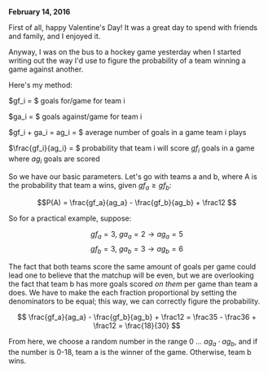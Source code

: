 **February 14, 2016**

First of all, happy Valentine's Day! It was a great day to spend with friends and family, and I enjoyed it.

Anyway, I was on the bus to a hockey game yesterday when I started writing out the way I'd use to figure the probability of a team winning a game against another.

Here's my method:

$gf_i = $ goals for/game for team i

$ga_i = $ goals against/game for team i

$gf_i + ga_i = ag_i = $ average number of goals in a game team i plays

$\frac{gf_i}{ag_i} = $ probability that team i will score $gf_i$ goals in a game where $ag_i$ goals are scored

So we have our basic parameters. Let's go with teams a and b, where A is the probability that team a wins, given $gf_a \ge gf_b$:

$$P(A) = \frac{gf_a}{ag_a} - \frac{gf_b}{ag_b} + \frac12 $$

So for a practical example, suppose:

$$ gf_a = 3, \ ga_a = 2 \rightarrow ag_a = 5 $$
$$ gf_b = 3, \ ga_b = 3 \rightarrow ag_b = 6 $$

The fact that both teams score the same amount of goals per game could lead one to believe that the matchup will be even, but we are overlooking the fact that team b has more goals scored *on them* per game than team a does. We have to make the each fraction proportional by setting the denominators to be equal; this way, we can correctly figure the probability.

$$ \frac{gf_a}{ag_a} - \frac{gf_b}{ag_b} + \frac12 = \frac35 - \frac36 + \frac12 = \frac{18}{30} $$

From here, we choose a random number in the range $0 \ ... \ ag_a \cdot ag_b$, and if the number is 0-18, team a is the winner of the game. Otherwise, team b wins.
